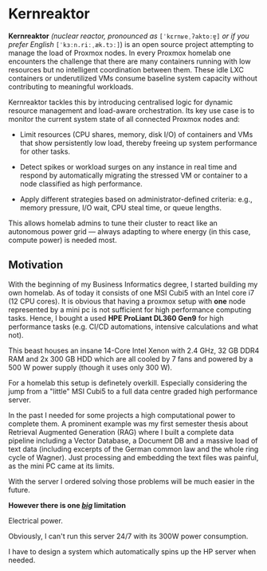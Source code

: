 # Kernreaktor

**Kernreaktor** _(nuclear reactor, pronounced as_ `[ˈkɛrnʁeˌʔaktoːɐ̯]` _or if you prefer English_ `[ˈkɜːn.riːˌæk.tɔː]`) is an open source project attempting to manage the load of Proxmox nodes. In every Proxmox homelab one encounters the challenge that there are many containers running with low resources but no intelligent coordination between them. These idle LXC containers or underutilized VMs consume baseline system capacity without contributing to meaningful workloads.

Kernreaktor tackles this by introducing centralised logic for dynamic resource management and load-aware orchestration. Its key use case is to monitor the current system state of all connected Proxmox nodes and:

- Limit resources (CPU shares, memory, disk I/O) of containers and VMs that show persistently low load, thereby freeing up system performance for other tasks.

- Detect spikes or workload surges on any instance in real time and respond by automatically migrating the stressed VM or container to a node classified as high performance.

- Apply different strategies based on administrator-defined criteria: e.g., memory pressure, I/O wait, CPU steal time, or queue lengths.

This allows homelab admins to tune their cluster to react like an autonomous power grid — always adapting to where energy (in this case, compute power) is needed most.

## Motivation

With the beginning of my Business Informatics degree, I started building my own homelab. As of today it consists of one MSI Cubi5 with an Intel core i7 (12 CPU cores). It is obvious that having a proxmox setup with **one** node represented by a mini pc is not sufficient for high performance computing tasks. Hence, I bought a used **HPE ProLiant DL360 Gen9** for high performance tasks (e.g. CI/CD automations, intensive calculations and what not).

This beast houses an insane 14-Core Intel Xenon with 2.4 GHz, 32 GB DDR4 RAM and 2x 300 GB HDD which are all cooled by 7 fans and powered by a 500 W power supply (though it uses only 300 W).

For a homelab this setup is definetely overkill. Especially considering the jump from a "little" MSI Cubi5 to a full data centre graded high performance server.

In the past I needed for some projects a high computational power to complete them. A prominent example was my first semester thesis about Retrieval Augmented Generation (RAG) where I built a complete data pipeline including a Vector Database, a Document DB and a massive load of text data (including excerpts of the German common law and the whole ring cycle of Wagner). Just processing and embedding the text files was painful, as the mini PC came at its limits.

With the server I ordered solving those problems will be much easier in the future.

**However there is one <u>_big_</u> limitation**

Electrical power.

Obviously, I can't run this server 24/7 with its 300W power consumption.

I have to design a system which automatically spins up the HP server when needed.
